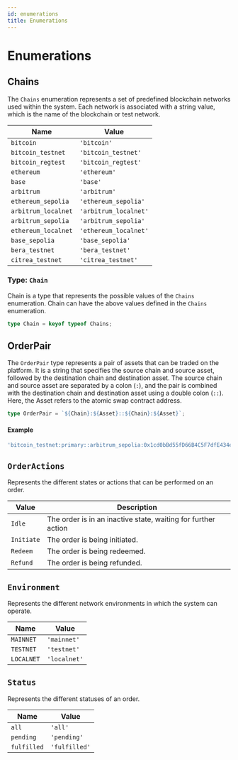 ```yaml
---
id: enumerations
title: Enumerations
---
```


# Enumerations

## Chains

The `Chains` enumeration represents a set of predefined blockchain networks used within the system. Each network is associated with a string value, which is the name of the blockchain or test network.

| **Name**            | **Value**             |
| ------------------- | --------------------- |
| `bitcoin`           | `'bitcoin'`           |
| `bitcoin_testnet`   | `'bitcoin_testnet'`   |
| `bitcoin_regtest`   | `'bitcoin_regtest'`   |
| `ethereum`          | `'ethereum'`          |
| `base`              | `'base'`              |
| `arbitrum`          | `'arbitrum'`          |
| `ethereum_sepolia`  | `'ethereum_sepolia'`  |
| `arbitrum_localnet` | `'arbitrum_localnet'` |
| `arbitrum_sepolia`  | `'arbitrum_sepolia'`  |
| `ethereum_localnet` | `'ethereum_localnet'` |
| `base_sepolia`      | `'base_sepolia'`      |
| `bera_testnet`      | `'bera_testnet'`      |
| `citrea_testnet`    | `'citrea_testnet'`    |

### Type: `Chain`

Chain is a type that represents the possible values of the `Chains` enumeration. Chain can have the above values defined in the `Chains` enumeration.

```ts
type Chain = keyof typeof Chains;
```

## OrderPair

The `OrderPair` type represents a pair of assets that can be traded on the platform. It is a string that specifies the source chain and source asset, followed by the destination chain and destination asset. The source chain and source asset are separated by a colon (`:`), and the pair is combined with the destination chain and destination asset using a double colon (`::`). Here, the Asset refers to the atomic swap contract address.

```ts
type OrderPair = `${Chain}:${Asset}::${Chain}:${Asset}`;
```

#### Example

```ts
'bitcoin_testnet:primary::arbitrum_sepolia:0x1cd0bBd55fD66B4C5F7dfE434eFD009C09e628d1';
```

## `OrderActions`

Represents the different states or actions that can be performed on an order.

| Value      | Description                                                   |
| ---------- | ------------------------------------------------------------- |
| `Idle`     | The order is in an inactive state, waiting for further action |
| `Initiate` | The order is being initiated.                                 |
| `Redeem`   | The order is being redeemed.                                  |
| `Refund`   | The order is being refunded.                                  |

## `Environment`

Represents the different network environments in which the system can operate.

| **Name**   | **Value**    |
| ---------- | ------------ |
| `MAINNET`  | `'mainnet'`  |
| `TESTNET`  | `'testnet'`  |
| `LOCALNET` | `'localnet'` |

## `Status`

Represents the different statuses of an order.

| **Name**    | **Value**     |
| ----------- | ------------- |
| `all`       | `'all'`       |
| `pending`   | `'pending'`   |
| `fulfilled` | `'fulfilled'` |
